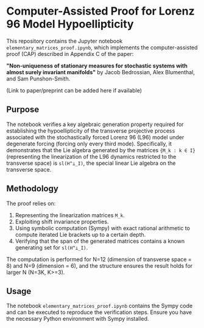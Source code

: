 # Computer-Assisted Proof for Lorenz 96 Model Hypoellipticity

This repository contains the Jupyter notebook `elementary_matrices_proof.ipynb`, which implements the computer-assisted proof (CAP) described in Appendix C of the paper:

**"Non-uniqueness of stationary measures for stochastic systems with almost surely invariant manifolds"**
by Jacob Bedrossian, Alex Blumenthal, and Sam Punshon-Smith.

(Link to paper/preprint can be added here if available)

## Purpose

The notebook verifies a key algebraic generation property required for establishing the hypoellipticity of the transverse projective process associated with the stochastically forced Lorenz 96 (L96) model under degenerate forcing (forcing only every third mode). Specifically, it demonstrates that the Lie algebra generated by the matrices `{M_k : k ∈ I}` (representing the linearization of the L96 dynamics restricted to the transverse space) is `sl(H^⊥_I)`, the special linear Lie algebra on the transverse space.

## Methodology

The proof relies on:
1.  Representing the linearization matrices `M_k`.
2.  Exploiting shift invariance properties.
3.  Using symbolic computation (Sympy) with exact rational arithmetic to compute iterated Lie brackets up to a certain depth.
4.  Verifying that the span of the generated matrices contains a known generating set for `sl(H^⊥_I)`.

The computation is performed for N=12 (dimension of transverse space = 8) and N=9 (dimension = 6), and the structure ensures the result holds for larger N (N=3K, K>=3).

## Usage

The notebook `elementary_matrices_proof.ipynb` contains the Sympy code and can be executed to reproduce the verification steps. Ensure you have the necessary Python environment with Sympy installed.